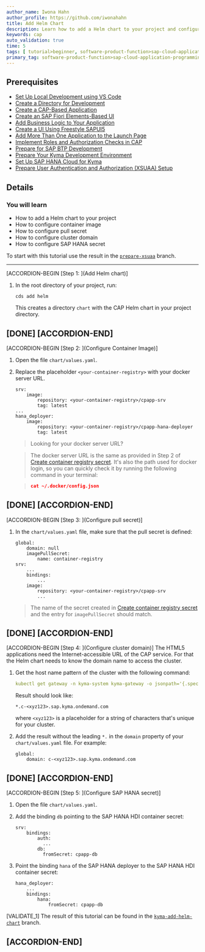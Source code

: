 ```yaml
---
author_name: Iwona Hahn
author_profile: https://github.com/iwonahahn
title: Add Helm Chart
description: Learn how to add a Helm chart to your project and configure container image, pull secret, cluster domain, and SAP HANA secret in the Helm chart.
keywords: cap
auto_validation: true
time: 5
tags: [ tutorial>beginner, software-product-function>sap-cloud-application-programming-model, programming-tool>node-js, software-product>sap-business-technology-platform, software-product>sap-btp-kyma-runtime, software-product>sap-fiori]
primary_tag: software-product-function>sap-cloud-application-programming-model
---
```


## Prerequisites
 - [Set Up Local Development using VS Code](btp-app-set-up-local-development)
 - [Create a Directory for Development](btp-app-create-directory)
 - [Create a CAP-Based Application](btp-app-create-cap-application)
 - [Create an SAP Fiori Elements-Based UI](btp-app-create-ui-fiori-elements)
 - [Add Business Logic to Your Application](btp-app-cap-business-logic)
 - [Create a UI Using Freestyle SAPUI5](btp-app-create-ui-freestyle-sapui5)
 - [Add More Than One Application to the Launch Page](btp-app-launchpage)
 - [Implement Roles and Authorization Checks in CAP](btp-app-cap-roles)
 - [Prepare for SAP BTP Development](btp-app-kyma-prepare-btp)
 - [Prepare Your Kyma Development Environment](btp-app-kyma-prepare-dev-environment)
 - [Set Up SAP HANA Cloud for Kyma](btp-app-kyma-hana-cloud-setup)
 - [Prepare User Authentication and Authorization (XSUAA) Setup](btp-app-kyma-prepare-xsuaa)


## Details
### You will learn
 - How to add a Helm chart to your project
 - How to configure container image
 - How to configure pull secret
 - How to configure cluster domain
 - How to configure SAP HANA secret



To start with this tutorial use the result in the [`prepare-xsuaa`](https://github.com/SAP-samples/cloud-cap-risk-management/tree/prepare-xsuaa) branch.

---

[ACCORDION-BEGIN [Step 1: ](Add Helm chart)]
1. In the root directory of your project, run:

    ```
    cds add helm
    ```

    This creates a directory `chart` with the CAP Helm chart in your project directory.

[DONE]
[ACCORDION-END]
---
[ACCORDION-BEGIN [Step 2: ](Configure Container Image)]
1. Open the file `chart/values.yaml`.

2. Replace the placeholder `<your-container-registry>` with your docker server URL.

    ```YAML[3,8]
    srv:
        image:
            repository: <your-container-registry>/cpapp-srv
            tag: latest
    ...
    hana_deployer:
        image:
            repository: <your-container-registry>/cpapp-hana-deployer
            tag: latest
    ```

    > Looking for your docker server URL?

    > The docker server URL is the same as provided in Step 2 of [Create container registry secret](btp-app-#create-container-registry-secret). It's also the path used for docker login, so you can quickly check it by running the following command in your terminal:

    > ```json
    > cat ~/.docker/config.json
    > ```

[DONE]
[ACCORDION-END]
---
[ACCORDION-BEGIN [Step 3: ](Configure pull secret)]
1. In the `chart/values.yaml` file, make sure that the pull secret is defined:

    ```YAML[4]
    global:
        domain: null
        imagePullSecret:
            name: container-registry
    srv:
        ...
        bindings:
            ...
        image:
            repository: <your-container-registry>/cpapp-srv
            ...
    ```
    > The name of the secret created in [Create container registry secret](btp-app-#create-container-registry-secret) and the entry for `imagePullSecret` should match.



[DONE]
[ACCORDION-END]
---
[ACCORDION-BEGIN [Step 4: ](Configure cluster domain)]
The HTML5 applications need the Internet-accessible URL of the CAP service. For that the Helm chart needs to know the domain name to access the cluster.

1. Get the host name pattern of the cluster with the following command:

    ```YAML
    kubectl get gateway -n kyma-system kyma-gateway -o jsonpath='{.spec.servers[0].hosts[0]}'
    ```

    Result should look like:

    ```
    *.c-<xyz123>.sap.kyma.ondemand.com
    ```

    where `<xyz123>` is a placeholder for a string of characters that's unique for your cluster.

2. Add the result without the leading `*.` in the `domain` property of your `chart/values.yaml` file. For example:

    ```YAML[2]
    global:
        domain: c-<xyz123>.sap.kyma.ondemand.com
    ```

[DONE]
[ACCORDION-END]
---
[ACCORDION-BEGIN [Step 5: ](Configure SAP HANA secret)]
1. Open the file `chart/values.yaml`.

2. Add the binding `db` pointing to the SAP HANA HDI container secret:

    ```YAML[5-6]
    srv:
        bindings:
            auth:
              ...
            db:
              fromSecret: cpapp-db
    ```

3. Point the binding `hana` of the SAP HANA deployer to the SAP HANA HDI container secret:

    ```YAML[5]
    hana_deployer:
        ...
        bindings:
            hana:
                fromSecret: cpapp-db
    ```

[VALIDATE_1]
The result of this tutorial can be found in the [`kyma-add-helm-chart`](https://github.com/SAP-samples/cloud-cap-risk-management/tree/kyma-add-helm-chart) branch.


[ACCORDION-END]
---
